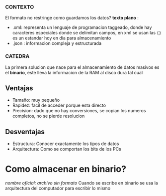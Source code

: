 ### CONTEXTO
El formato no restringe como guardamos los datos? 
__texto plano__ : 
- .xml: representa un lenguaje de programacion taggeado, donde hay caracteres especiales donde se delimitan campos, en xml se usan las `{}` es un estandar hoy en dia para almacenamiento 
- .json : informacion compleja y estructurada

### CATEDRA
La primera solucion que nace para el almacenamiento de datos masivos  es el __binario__, este lleva la informacion de la RAM al disco dura tal cual 

Ventajas
---
- Tamaño: muy pequeño
- Rapidez: facil de acceder porque esta directo
- Precision: dado que no hay conversiones, se copian los numeros completos, no se pierde resolucion

Desventajas
---
- Estructura: Conocer exactamente los tipos de datos
- Arquitectura: Como se comportan los bits de los PCs

# Como almacenar en binario? 
_nombre oficial: archivo sin formato_
Cuando se escribe en binario se usa la arquitectura del computador para escribir lo mismo